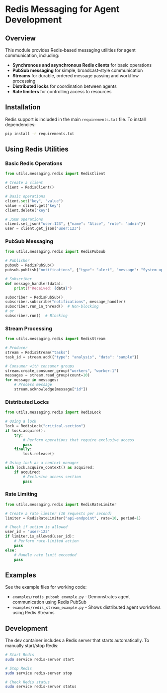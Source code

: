 # Redis Messaging for Agent Development

## Overview

This module provides Redis-based messaging utilities for agent communication, including:

- **Synchronous and asynchronous Redis clients** for basic operations
- **PubSub messaging** for simple, broadcast-style communication
- **Streams** for durable, ordered message passing and workflow processing
- **Distributed locks** for coordination between agents
- **Rate limiters** for controlling access to resources

## Installation

Redis support is included in the main `requirements.txt` file. To install dependencies:

```bash
pip install -r requirements.txt
```

## Using Redis Utilities

### Basic Redis Operations

```python
from utils.messaging.redis import RedisClient

# Create a client
client = RedisClient()

# Basic operations
client.set("key", "value")
value = client.get("key")
client.delete("key")

# JSON operations
client.set_json("user:123", {"name": "Alice", "role": "admin"})
user = client.get_json("user:123")
```

### PubSub Messaging

```python
from utils.messaging.redis import RedisPubSub

# Publisher
pubsub = RedisPubSub()
pubsub.publish("notifications", {"type": "alert", "message": "System update required"})

# Subscriber
def message_handler(data):
    print(f"Received: {data}")

subscriber = RedisPubSub()
subscriber.subscribe("notifications", message_handler)
subscriber.run_in_thread()  # Non-blocking
# or
subscriber.run()  # Blocking
```

### Stream Processing

```python
from utils.messaging.redis import RedisStream

# Producer
stream = RedisStream("tasks")
task_id = stream.add({"type": "analysis", "data": "sample"})

# Consumer with consumer groups
stream.create_consumer_group("workers", "worker-1")
messages = stream.read_group(count=10)
for message in messages:
    # Process message
    stream.acknowledge(message["id"])
```

### Distributed Locks

```python
from utils.messaging.redis import RedisLock

# Using a lock
lock = RedisLock("critical-section")
if lock.acquire():
    try:
        # Perform operations that require exclusive access
        pass
    finally:
        lock.release()

# Using lock as a context manager
with lock.acquire_context() as acquired:
    if acquired:
        # Exclusive access section
        pass
```

### Rate Limiting

```python
from utils.messaging.redis import RedisRateLimiter

# Create a rate limiter (10 requests per second)
limiter = RedisRateLimiter("api-endpoint", rate=10, period=1)

# Check if action is allowed
user_id = "user-123"
if limiter.is_allowed(user_id):
    # Perform rate-limited action
    pass
else:
    # Handle rate limit exceeded
    pass
```

## Examples

See the example files for working code:

- `examples/redis_pubsub_example.py` - Demonstrates agent communication using Redis PubSub
- `examples/redis_stream_example.py` - Shows distributed agent workflows using Redis Streams

## Development

The dev container includes a Redis server that starts automatically. To manually start/stop Redis:

```bash
# Start Redis
sudo service redis-server start

# Stop Redis
sudo service redis-server stop

# Check Redis status
sudo service redis-server status
```
